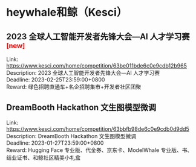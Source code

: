# heywhale和鲸（Kesci）



## 2023 全球人工智能开发者先锋大会—AI 人才学习赛 <sup style="color:red">[new]<sup>  

Link: https://www.kesci.com/home/competition/63be011bde6c0e9cdb12b965  
Description: 2023 全球人工智能开发者先锋大会—AI 人才学习赛  
Deadline: 2023-02-25T23:59:00+0800  
Reward: 绿色招聘直通车+名企招聘集市+开发者社区团聚  


## DreamBooth Hackathon 文生图模型微调

Link: https://www.kesci.com/home/competition/63bbfb98de6c0e9cdb0d9dd5  
Description: DreamBooth Hackathon 文生图模型微调  
Deadline: 2023-01-27T23:59:00+0800  
Reward: Hugging Face 专业版、代金券、京东卡、ModelWhale 专业版、书、结业证书、和鲸社区精美小礼盒  

